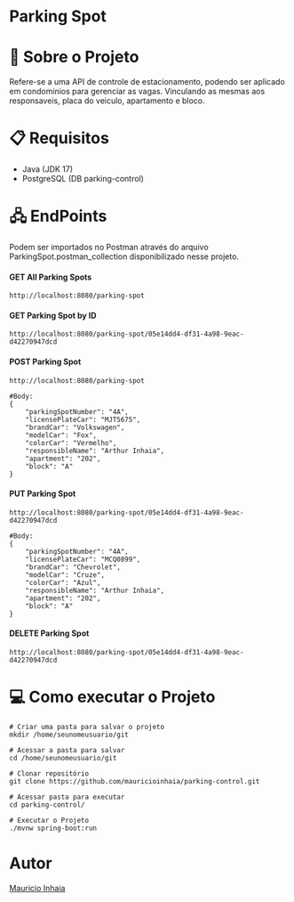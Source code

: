 # Parking Spot
# 🚧 Sobre o Projeto

Refere-se a uma API de controle de estacionamento, podendo ser aplicado em condominios para gerenciar as vagas.
Vinculando as mesmas aos responsaveis, placa do veiculo, apartamento e bloco.

# 📋 Requisitos

- Java (JDK 17)
- PostgreSQL (DB parking-control)

# 🖧 EndPoints
Podem ser importados no Postman através do arquivo ParkingSpot.postman_collection disponibilizado nesse projeto.
#### GET All Parking Spots
```
http://localhost:8080/parking-spot
```
#### GET Parking Spot by ID
```
http://localhost:8080/parking-spot/05e14dd4-df31-4a98-9eac-d42270947dcd
```
#### POST Parking Spot
```
http://localhost:8080/parking-spot

#Body:
{
    "parkingSpotNumber": "4A",
    "licensePlateCar": "MJT5675",
    "brandCar": "Volkswagen",
    "modelCar": "Fox",
    "colorCar": "Vermelho",
    "responsibleName": "Arthur Inhaia",
    "apartment": "202",
    "block": "A"
}
```
#### PUT Parking Spot
```
http://localhost:8080/parking-spot/05e14dd4-df31-4a98-9eac-d42270947dcd

#Body:
{
    "parkingSpotNumber": "4A",
    "licensePlateCar": "MCQ0899",
    "brandCar": "Chevrolet",
    "modelCar": "Cruze",
    "colorCar": "Azul",
    "responsibleName": "Arthur Inhaia",
    "apartment": "202",
    "block": "A"
}
```
#### DELETE Parking Spot
```
http://localhost:8080/parking-spot/05e14dd4-df31-4a98-9eac-d42270947dcd
```

# 💻 Como executar o Projeto
```
# Criar uma pasta para salvar o projeto
mkdir /home/seunomeusuario/git

# Acessar a pasta para salvar
cd /home/seunomeusuario/git

# Clonar repositório
git clone https://github.com/mauricioinhaia/parking-control.git

# Acessar pasta para executar
cd parking-control/

# Executar o Projeto
./mvnw spring-boot:run
```

# Autor
[Mauricio Inhaia](https://www.linkedin.com/feed/ "LinkedIn")
